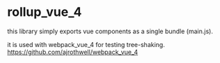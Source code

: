 # rollup_vue_4

this library simply exports vue components as a single bundle (main.js).

it is used with webpack_vue_4 for testing tree-shaking.
https://github.com/ajrothwell/webpack_vue_4
